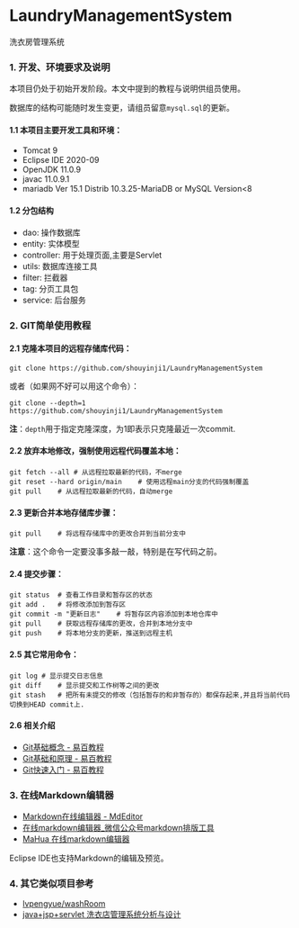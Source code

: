 ﻿# LaundryManagementSystem

洗衣房管理系统

### 1. 开发、环境要求及说明

本项目仍处于初始开发阶段。本文中提到的教程与说明供组员使用。

数据库的结构可能随时发生变更，请组员留意`mysql.sql`的更新。

#### 1.1 本项目主要开发工具和环境：

* Tomcat 9
* Eclipse IDE 2020-09
* OpenJDK 11.0.9
* javac 11.0.9.1
* mariadb  Ver 15.1 Distrib 10.3.25-MariaDB or MySQL Version<8

#### 1.2 分包结构

* dao: 操作数据库
* entity: 实体模型
* controller: 用于处理页面,主要是Servlet
* utils: 数据库连接工具
* filter: 拦截器
* tag: 分页工具包
* service: 后台服务


### 2. GIT简单使用教程

#### 2.1 克隆本项目的远程存储库代码：

```
git clone https://github.com/shouyinji1/LaundryManagementSystem
```

或者（如果网不好可以用这个命令）：

```
git clone --depth=1 https://github.com/shouyinji1/LaundryManagementSystem
```

**注**：`depth`用于指定克隆深度，为1即表示只克隆最近一次commit.

#### 2.2 放弃本地修改，强制使用远程代码覆盖本地：

```
git fetch --all	# 从远程拉取最新的代码，不merge
git reset --hard origin/main	# 使用远程main分支的代码强制覆盖
git pull	# 从远程拉取最新的代码，自动merge
```

#### 2.3 更新合并本地存储库步骤：

```
git pull    # 将远程存储库中的更改合并到当前分支中
```

**注意**：这个命令一定要没事多敲一敲，特别是在写代码之前。

#### 2.4 提交步骤：

```
git status	# 查看工作目录和暂存区的状态
git add .	# 将修改添加到暂存区
git commit -m "更新日志"	# 将暂存区内容添加到本地仓库中
git pull	# 获取远程存储库的更改，合并到本地分支中
git push	# 将本地分支的更新，推送到远程主机
```

#### 2.5 其它常用命令：

```
git log	# 显示提交日志信息
git diff	# 显示提交和工作树等之间的更改
git stash	# 把所有未提交的修改（包括暂存的和非暂存的）都保存起来,并且将当前代码切换到HEAD commit上.
```

#### 2.6 相关介绍

* [Git基础概念 - 易百教程](https://www.yiibai.com/git/git_basic_concepts.html "Git基础概念 - 易百教程")
* [Git基础和原理 - 易百教程](https://www.yiibai.com/git/git_basic_concepts.html "Git基础和原理 - 易百教程")
* [Git快速入门 - 易百教程](https://www.yiibai.com/git/git-quick-start.html "Git快速入门 - 易百教程")

### 3. 在线Markdown编辑器

* [Markdown在线编辑器 - MdEditor](http://www.mdeditor.com/ "Markdown在线编辑器 - MdEditor")
* [在线markdown编辑器_微信公众号markdown排版工具](https://markdown.com.cn/editor/ "在线markdown编辑器_微信公众号markdown排版工具")
* [MaHua 在线markdown编辑器](http://mahua.jser.me/ "MaHua 在线markdown编辑器")

Eclipse IDE也支持Markdown的编辑及预览。

### 4. 其它类似项目参考
* [lvpengyue/washRoom](https://github.com/lvpengyue/washRoom "lvpengyue/washRoom")
* [java+jsp+servlet 洗衣店管理系统分析与设计](https://blog.csdn.net/QQ21503882/article/details/104269614 "java+jsp+servlet 洗衣店管理系统分析与设计")
